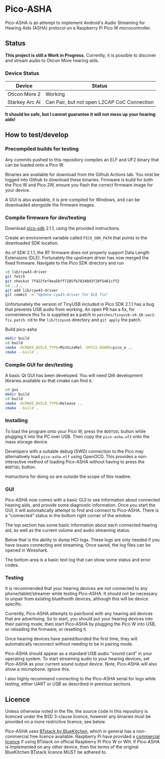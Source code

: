 # Pico-ASHA

Pico-ASHA is an attempt to implement Android's Audio Streaming for Hearing Aids (ASHA) protocol on a Raspberry Pi Pico W microcontroller.

## Status

**This project is still a Work in Progress.** Currently, it is possible to discover and stream audio to Oticon More hearing aids.

### Device Status

| Device | Status |
| --- | --- |
| Oticon More 2 | Working |
| Starkey Arc AI | Can Pair, but not open L2CAP CoC Connection |

**It should be safe, but I cannot guarantee it will not mess up your hearing aids!**

## How to test/develop

### Precompiled builds for testing

Any commits pushed to this repository compiles an ELF and UF2 binary that can be loaded onto a Pico W.

Binaries are available for download from the Github Actions tab. You mist be logged into Github to download these binaries. Firmware is build for both the Pico W and Pico 2W, ensure you flash the correct firmware image for your device.

A GUI is also available, it is pre-compiled for Windows, and can be downloaded alongside the firmware images.

### Compile firmware for dev/testing

Download [pico-sdk](https://github.com/raspberrypi/pico-sdk) 2.1.1, using the provided instructions.

Create an environment variable called `PICO_SDK_PATH` that points to the downloaded SDK location.

As of SDK 2.1.1, the BT firmware does not properly support Data Length Extensions (DLE). Fortunately the upstream driver has now merged the fixed firmware. Navigate to the Pico SDK directory and run

```sh
cd lib/cyw43-driver
git fetch
git checkut 7f422fef4ea5bff7285fb78340d3f28f5461cff2
cd ../..
git add lib/cyw43-driver
git commit -m "Update cyw43-driver for DLE fix"
```

Unfortunately the version of TinyUSB included in Pico SDK 2.1.1 has a bug that prevents USB audio from working. An open PR has a fix, for convenience this fix is supplied as a patch in `patches/tinyusb-v0.18-uac2-fix.patch`. cd to the `lib/tinyusb` directory and `git apply` the patch.

Build pico-asha
```sh
mkdir build
cd build
cmake -DCMAKE_BUILD_TYPE=MinSizeRel -DPICO_BOARD=pico_w ..
cmake --build .
```

### Compile GUI for dev/testing

A basic Qt GUI has been developed. You will need Qt6 development libraries available so that cmake can find it.

```sh
cd gui
mkdir build
cd build
cmake -DCMAKE_BUILD_TYPE=Release ..
cmake --build .
```

### Installing

To load the program onto your Pico W, press the `BOOTSEL` button while plugging it into the PC over USB. Then copy the `pico-asha.uf2` onto the mass storage device.

Developers with a suitable debug (SWD) connection to the Pico may alternatively load `pico-asha.elf` using OpenOCD. This provides a non-interactive method of loading Pico-ASHA without having to press the `BOOTSEL` button. 

Instructions for doing so are outside the scope of this readme.

### GUI

Pico-ASHA now comes with a basic GUI to see information about connected hearing aids, and provide some diagnostic information. Once you start the GUI, it will automatically attempt to find and connect to Pico-ASHA. There is a "connected" status in the bottom right corner of the window.

The top section has some basic information about each connected hearing aid, as well as the current volume and audio streaming status.

Below that is the ability to dump HCI logs. These logs are only needed if you have issues connecting and streaming. Once saved, the log files can be opened in Wireshark.

The bottom area is a basic text log that can show some status and error codes.

### Testing

It is recommended that your hearing devices are not connected to any phone/tablet/streamer while testing Pico-ASHA. It should not be necessary to unpair from existing bluethooth devices, although this will be device specific.

Currently, Pico-ASHA attempts to pair/bond with any hearing aid devices that are advertising. So to start, you should put your hearing devices into their pairing mode, then start Pico-ASHA by plugging the Pico W into USB, or reloading the firmware, or resetting it.

Once hearing devices have paired/bonded the first time, they will automatically reconnect without needing to be in pairing mode.

Pico-ASHA should appear as a standard USB audio "sound card" in your operating system. To start streaming audio to your hearing devices, set Pico-ASHA as your current sound output device. Note, Pico-ASHA will also show a microphone. Ignore this.

I also highly recommend connecting to the Pico-ASHA serial for logs while testing, either UART or USB as described in previous sections.

## Licence

Unless otherwise noted in the file, the source code in this repository is licenced under the BSD 3-clause licence, however any binaries must be provided on a more restrictive licence, see below.

Pico-ASHA uses [BTstack by BlueKitchen](https://github.com/bluekitchen/btstack), which in general has a non-commercial free licence available. Raspberry Pi have provided a [commercial licence](https://github.com/raspberrypi/pico-sdk/blob/master/src/rp2_common/pico_btstack/LICENSE.RP) if using BTstack on official Raspberry Pi Pico W or WH. If Pico-ASHA is implemented on any other device, then the terms of the original BlueKitchen BTstack licence MUST be adhered to.